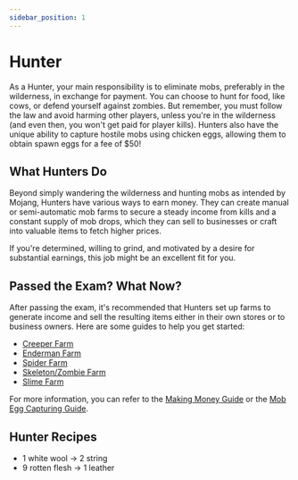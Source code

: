 ```yaml
---
sidebar_position: 1
---
```


# Hunter

As a Hunter, your main responsibility is to eliminate mobs, preferably in the wilderness, in exchange for payment. You can choose to hunt for food, like cows, or defend yourself against zombies. But remember, you must follow the law and avoid harming other players, unless you're in the wilderness (and even then, you won't get paid for player kills). Hunters also have the unique ability to capture hostile mobs using chicken eggs, allowing them to obtain spawn eggs for a fee of $50!

## What Hunters Do

Beyond simply wandering the wilderness and hunting mobs as intended by Mojang, Hunters have various ways to earn money. They can create manual or semi-automatic mob farms to secure a steady income from kills and a constant supply of mob drops, which they can sell to businesses or craft into valuable items to fetch higher prices.

If you're determined, willing to grind, and motivated by a desire for substantial earnings, this job might be an excellent fit for you.

## Passed the Exam? What Now?

After passing the exam, it's recommended that Hunters set up farms to generate income and sell the resulting items either in their own stores or to business owners. Here are some guides to help you get started:

- [Creeper Farm](https://www.youtube.com/watch?v=nTzqITaNEUg&t=0s)
- [Enderman Farm](https://www.youtube.com/watch?v=tMgBbvH7AhY)
- [Spider Farm](https://www.youtube.com/watch?v=BBwxRJLd2Sc)
- [Skeleton/Zombie Farm](https://www.youtube.com/watch?v=dQUwA2AikHo)
- [Slime Farm](https://www.youtube.com/watch?v=X1mRLDpoiOk)

For more information, you can refer to the [Making Money Guide](https://democracycraft.net/threads/making-money.1410/) or the [Mob Egg Capturing Guide](https://www.democracycraft.net/threads/mob-egg-capturing.9644/).

## Hunter Recipes

- 1 white wool -> 2 string
- 9 rotten flesh -> 1 leather
